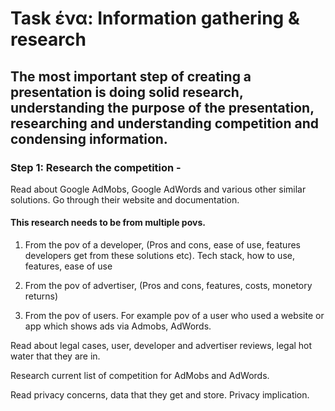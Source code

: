 # Task ένα: Information gathering & research

## The most important step of creating a presentation is doing solid research, understanding the purpose of the presentation, researching and understanding competition and condensing information.

### Step 1: Research the competition -

Read about Google AdMobs, Google AdWords and various other similar solutions. Go through their website and documentation.

#### This research needs to be from multiple povs.

1. From the pov of a developer, (Pros and cons, ease of use, features developers get from these solutions etc). Tech stack, how to use, features, ease of use

2. From the pov of advertiser, (Pros and cons, features, costs, monetory returns)

3. From the pov of users. For example pov of a user who used a website or app which shows ads via Admobs, AdWords.


Read about legal cases, user, developer and advertiser reviews, legal hot water that they are in.

Research current list of competition for AdMobs and AdWords.

Read privacy concerns, data that they get and store. Privacy implication.
